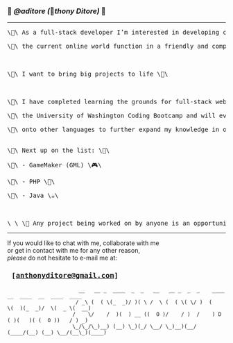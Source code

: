 ### 🐜 *@aditore (*🐜*thony Ditore)* 🐜
---
<pre>\🐜\ As a full-stack developer I’m interested in developing code that will help \🐜\</br>
\🐜\ the current online world function in a friendly and competitive environment. \🐜\ </br>
</br>
\🐜\ I want to bring big projects to life \🐜\ </br>
</br>
\🐜\ I have completed learning the grounds for full-stack web development through \🐜\ </br>
\🐜\ the University of Washington Coding Bootcamp and will eventually move \🐜\ </br>
\🐜\ onto other languages to further expand my knowledge in other development areas! \🐜\ </br>

\🐜\ Next up on the list: \🐜\</br>
\🐜\ - GameMaker (GML) \🎮\</br>
\🐜\ - PHP \🔐\</br>
\🐜\ - Java \☕\</br>
</br>
\ \ \🧠 Any project being worked on by anyone is an opportunity to collaborate and let the minds combine! 🧠 / / /</pre>
____

If you would like to chat with me, collaborate with me </br>
or get in contact with me for any other reason, </br>
*please* do not hesitate to e-mail me at:

### <pre>                                  [anthonyditore@gmail.com]</pre>
                           __   __ _  ____  _  _   __   __ _  _  _    ____  __  ____  __  ____  ____ 
                          / _\ (  ( \(_  _)/ )( \ /  \ (  ( \( \/ )  (    \(  )(_  _)/  \(  _ \(  __)
                         /    \/    /  )(  ) __ ((  O )/    / )  /    ) D ( )(   )( (  O ))   / ) _) 
                         \_/\_/\_)__) (__) \_)(_/ \__/ \_)__)(__/    (____/(__) (__) \__/(__\_)(____) 
     


<!---
aditore/aditore is a ✨ special ✨ repository because its `README.md` (this file) appears on your GitHub profile.
You can click the Preview link to take a look at your changes.
--->

